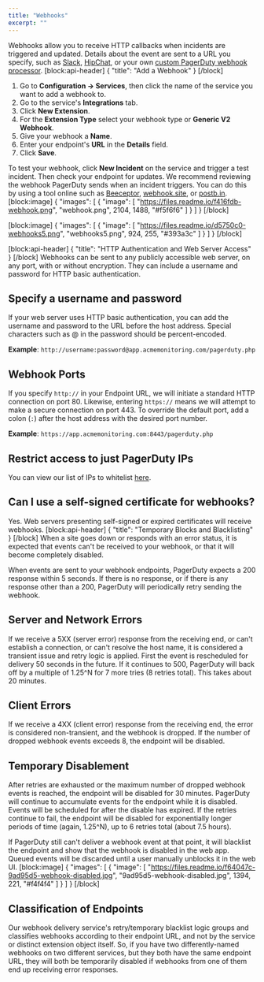 ```yaml
---
title: "Webhooks"
excerpt: ""
---
```

Webhooks allow you to receive HTTP callbacks when incidents are triggered and updated. Details about the event are sent to a URL you specify, such as [Slack](https://www.pagerduty.com/docs/guides/slack-integration-guide/), [HipChat](https://www.pagerduty.com/docs/guides/hipchat-extension-guide), or your own [custom PagerDuty webhook processor](https://v2.developer.pagerduty.com/docs/webhooks-overview).
[block:api-header]
{
  "title": "Add a Webhook"
}
[/block]
1. Go to **Configuration → Services**, then click the name of the service you want to add a webhook to.
2. Go to the service's **Integrations** tab.
3. Click **New Extension**.
4. For the **Extension Type** select your webhook type or **Generic V2 Webhook**.
5. Give your webhook a **Name**.
6. Enter your endpoint's **URL** in the **Details** field.
7. Click **Save**.

To test your webhook, click **New Incident** on the service and trigger a test incident. Then check your endpoint for updates. We recommend reviewing the webhook PagerDuty sends when an incident triggers. You can do this by using a tool online such as [Beeceptor](https://beeceptor.com/), [webhook.site](https://webhook.site), or [postb.in](https://postb.in/).
[block:image]
{
  "images": [
    {
      "image": [
        "https://files.readme.io/f416fdb-webhook.png",
        "webhook.png",
        2104,
        1488,
        "#f5f6f6"
      ]
    }
  ]
}
[/block]

[block:image]
{
  "images": [
    {
      "image": [
        "https://files.readme.io/d5750c0-webhooks5.png",
        "webhooks5.png",
        924,
        255,
        "#393a3c"
      ]
    }
  ]
}
[/block]

[block:api-header]
{
  "title": "HTTP Authentication and Web Server Access"
}
[/block]
Webhooks can be sent to any publicly accessible web server, on any port, with or without encryption. They can include a username and password for HTTP basic authentication.

## Specify a username and password
If your web server uses HTTP basic authentication, you can add the username and password to the URL before the host address. Special characters such as @ in the password should be percent-encoded.

**Example**: `http://username:password@app.acmemonitoring.com/pagerduty.php`

## Webhook Ports
If you specify `http://` in your Endpoint URL, we will initiate a standard HTTP connection on port 80. Likewise, entering `https://` means we will attempt to make a secure connection on port 443. To override the default port, add a colon (`:`) after the host address with the desired port number.

**Example**: `https://app.acmemonitoring.com:8443/pagerduty.php`

## Restrict access to just PagerDuty IPs

You can view our list of IPs to whitelist [here](/docs/whitelisting-ips#section-what-are-pagerdutys-ips-for-whitelisting-and-firewall-purposes).

## Can I use a self-signed certificate for webhooks?

Yes. Web servers presenting self-signed or expired certificates will receive webhooks.
[block:api-header]
{
  "title": "Temporary Blocks and Blacklisting"
}
[/block]
When a site goes down or responds with an error status, it is expected that events can't be received to your webhook, or that it will become completely disabled.

When events are sent to your webhook endpoints, PagerDuty expects a 200 response within 5 seconds. If there is no response, or if there is any response other than a 200, PagerDuty will periodically retry sending the webhook. 

## Server and Network Errors

If we receive a 5XX (server error) response from the receiving end, or can't establish a connection, or can't resolve the host name, it is considered a transient issue and retry logic is applied. First the event is rescheduled for delivery 50 seconds in the future. If it continues to 500, PagerDuty will back off by a multiple of 1.25^N for 7 more tries (8 retries total). This takes about 20 minutes.

## Client Errors

If we receive a 4XX (client error) response from the receiving end, the error is considered non-transient, and the webhook is dropped. If the number of dropped webhook events exceeds 8, the endpoint will be disabled.

## Temporary Disablement

After retries are exhausted or the maximum number of dropped webhook events is reached, the endpoint will be disabled for 30 minutes. PagerDuty will continue to accumulate events for the endpoint while it is disabled. Events will be scheduled for after the disable has expired. If the retries continue to fail, the endpoint will be disabled for exponentially longer periods of time (again, 1.25^N), up to 6 retries total (about 7.5 hours).

If PagerDuty still can't deliver a webhook event at that point, it will blacklist the endpoint and show that the webhook is disabled in the web app. Queued events will be discarded until a user manually unblocks it in the web UI.
[block:image]
{
  "images": [
    {
      "image": [
        "https://files.readme.io/f64047c-9ad95d5-webhook-disabled.jpg",
        "9ad95d5-webhook-disabled.jpg",
        1394,
        221,
        "#f4f4f4"
      ]
    }
  ]
}
[/block]
## Classification of Endpoints

Our webhook delivery service's retry/temporary blacklist logic groups and classifies webhooks according to their endpoint URL, and not by the service or distinct extension object itself. So, if you have two differently-named webhooks on two different services, but they both have the same endpoint URL, they will both be temporarily disabled if webhooks from one of them end up receiving error responses.